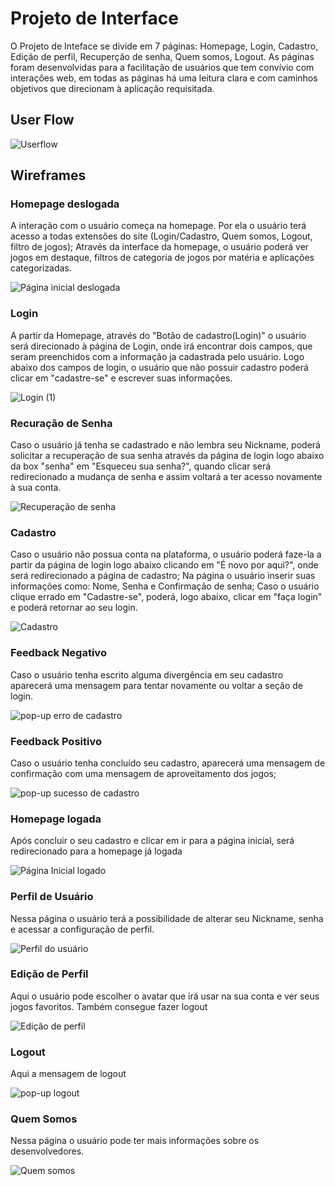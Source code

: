 
# Projeto de Interface

  O Projeto de Inteface se divide em 7 páginas: Homepage, Login, Cadastro, Edição de perfil, Recuperção de senha, Quem somos, Logout. As páginas foram desenvolvidas para a facilitação de usuários que tem convívio com interações web, em todas as páginas há uma leitura clara e com caminhos objetivos que direcionam à aplicação requisitada.

## User Flow

![Userflow](https://user-images.githubusercontent.com/111810318/198109478-c4e88839-bdc5-4be5-848f-a9e1c4a98e9c.png)









## Wireframes

### Homepage deslogada
A interação com o usuário começa na homepage. Por ela o usuário terá acesso a todas extensões do site (Login/Cadastro, Quem somos, Logout, filtro de jogos); Através da interface da homepage, o usuário poderá ver jogos em destaque, filtros de categoria de jogos por matéria e aplicações categorizadas.  

  
![Página inicial deslogada](https://user-images.githubusercontent.com/111810318/198112631-7b47c62e-c8ea-4db1-88da-114205bbf2bb.png)


### Login
A partir da Homepage, através do "Botão de cadastro(Login)" o usuário será direcionado à página de Login, onde irá encontrar dois campos, que seram preenchidos com a informação ja cadastrada pelo usuário. Logo abaixo dos campos de login, o usuário que não possuir cadastro poderá clicar em "cadastre-se" e escrever suas informações.


![Login (1)](https://user-images.githubusercontent.com/111810318/198110154-5eebc2ed-d1c8-44f7-8c59-c5d97b2793f2.png)



### Recuração de Senha
Caso o usuário já tenha se cadastrado e não lembra seu Nickname, poderá solicitar a recuperação de sua senha através da página de login logo abaixo da box "senha" em "Esqueceu sua senha?", quando clicar será redirecionado a mudança de senha e assim voltará a ter acesso novamente à sua conta.

![Recuperação de senha](https://user-images.githubusercontent.com/111810318/198110367-2d32094e-6830-4a38-95b3-8589e377ba0e.png)



### Cadastro
Caso o usuário não possua conta na plataforma, o usuário poderá faze-la a partir da página de login logo abaixo clicando em "É novo por aqui?", onde será redirecionado a página de cadastro; Na página o usuário inserir suas informações como: Nome, Senha e Confirmação de senha; Caso o usuário clique errado em "Cadastre-se", poderá, logo abaixo, clicar em "faça login" e poderá retornar ao seu login. 


![Cadastro](https://user-images.githubusercontent.com/111810318/198110694-418f3eeb-2248-4b54-a5d5-19fdd813ed2f.png)



### Feedback Negativo 
Caso o usuário tenha escrito alguma divergência em seu cadastro aparecerá uma mensagem para tentar novamente ou voltar a seção de login.


![pop-up erro de cadastro](https://user-images.githubusercontent.com/111810318/198111286-8f7e9ce3-6ead-48dc-a1f5-49f0124e64c1.png)


### Feedback Positivo
Caso o usuário tenha concluído seu cadastro, aparecerá uma mensagem de confirmação com uma mensagem de aproveitamento dos jogos;


![pop-up sucesso de cadastro](https://user-images.githubusercontent.com/111810318/198111299-704cc626-2ca1-441a-8723-1e105d4cc7d5.png)


### Homepage logada
Após concluir o seu cadastro e clicar em ir para a página inicial, será redirecionado para a homepage já logada


![Página Inicial  logado](https://user-images.githubusercontent.com/111810318/198112310-d0c7798a-d0d4-4c3e-a863-2c611dd90ea1.png)


### Perfil de Usuário
Nessa página o usuário terá a possibilidade de alterar seu Nickname, senha e acessar a configuração de perfil.


![Perfil do usuário](https://user-images.githubusercontent.com/111810318/198113303-718d3dd1-399f-480e-8483-84b0b478be31.png)


### Edição de Perfil
Aqui o usuário pode escolher o avatar que irá usar na sua conta e ver seus jogos favoritos. Também consegue fazer logout


![Edição de perfil](https://user-images.githubusercontent.com/111810318/198113469-467ef567-1f15-4965-a263-84f80a1db7cf.png)


### Logout
Aqui a mensagem de logout


![pop-up logout](https://user-images.githubusercontent.com/111810318/198113655-32c1437e-ec9a-4739-bd63-22b5c3345ea4.png)


### Quem Somos
Nessa página o usuário pode ter mais informações sobre os desenvolvedores.

![Quem somos](https://user-images.githubusercontent.com/97120244/198108875-dab40cfa-30f7-45b1-9c75-b2a51e0cd271.png)


